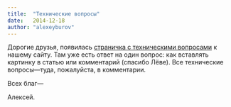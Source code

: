 ```yaml
---
title:  "Технические вопросы"
date:   2014-12-18
author: "alexeyburov"
---
```


Дорогие друзья, появилась <a href="http://russianchicagophilosophyforum.wordpress.com/%D1%82%D0%B5%D1%85%D0%BD%D0%B8%D1%87%D0%B5%D1%81%D0%BA%D0%B8%D0%B5-%D0%B2%D0%BE%D0%BF%D1%80%D0%BE%D1%81%D1%8B/">страничка с техническими вопросами</a> к нашему сайту. Там уже есть ответ на один вопрос: как вставлять картинку в статью или комментарий (спасибо Лёве). Все технические вопросы—туда, пожалуйста, в комментарии.

Всех благ—

Алексей.